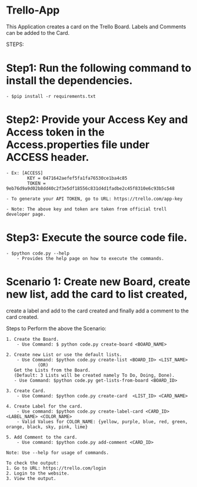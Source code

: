 # Trello-App
This Application creates a card on the Trello Board. Labels and Comments can be added to the Card. 

STEPS:

# Step1: Run the following command to install the dependencies.
    - $pip install -r requirements.txt
    
# Step2: Provide your Access Key and Access token in the Access.properties file under ACCESS header.
    - Ex: [ACCESS]
            KEY = 0471642aefef5fa1fa76530ce1ba4c85
            TOKEN = 9eb76d9a9d02b8dd40c2f3e5df18556c831d4d1fadbe2c45f8310e6c93b5c548
            
    - To generate your API TOKEN, go to URL: https://trello.com/app-key
    
    - Note: The above key and token are taken from official trell developer page.

# Step3: Execute the source code file.
    - $python code.py --help
        - Provides the help page on how to execute the commands.

# Scenario 1: Create new Board, create new list, add the card to list created,
 create a label and add to the card created and finally add a comment to the card created.

 Steps to Perform the above the Scenario: 
 
    1. Create the Board.
        - Use Command: $ python code.py create-board <BOARD_NAME>
    
    2. Create new List or use the default lists.
        - Use Command: $python code.py create-list <BOARD_ID> <LIST_NAME>
                (OR)
       Get the Lists from the Board.
       (Default: 3 Lists will be created namely To Do, Doing, Done).
       - Use Command: $python code.py get-lists-from-board <BOARD_ID>

    3. Create Card.
        - Use Command: $python code.py create-card  <LIST_ID> <CARD_NAME>

    4. Create Label for the card.
        - Use command: $python code.py create-label-card <CARD_ID> <LABEL_NAME> <COLOR_NAME>
        - Valid Values for COLOR_NAME: {yellow, purple, blue, red, green, orange, black, sky, pink, lime}

    5. Add Comment to the card.
        - Use command: $python code.py add-comment <CARD_ID>

    Note: Use --help for usage of commands.
    
    To check the output:
    1. Go to URL: https://trello.com/login
    2. Login to the website.
    3. View the output.

